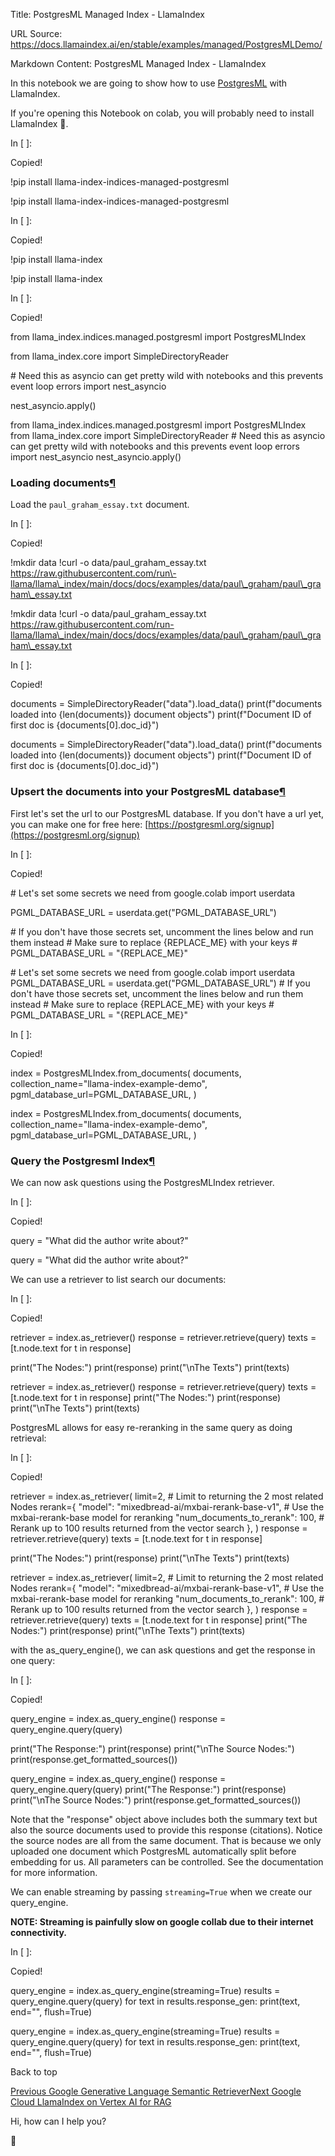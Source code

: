 Title: PostgresML Managed Index - LlamaIndex

URL Source: https://docs.llamaindex.ai/en/stable/examples/managed/PostgresMLDemo/

Markdown Content:
PostgresML Managed Index - LlamaIndex


In this notebook we are going to show how to use [PostgresML](https://postgresml.org/) with LlamaIndex.

If you're opening this Notebook on colab, you will probably need to install LlamaIndex 🦙.

In \[ \]:

Copied!

!pip install llama\-index\-indices\-managed\-postgresml

!pip install llama-index-indices-managed-postgresml

In \[ \]:

Copied!

!pip install llama\-index

!pip install llama-index

In \[ \]:

Copied!

from llama\_index.indices.managed.postgresml import PostgresMLIndex

from llama\_index.core import SimpleDirectoryReader

\# Need this as asyncio can get pretty wild with notebooks and this prevents event loop errors
import nest\_asyncio

nest\_asyncio.apply()

from llama\_index.indices.managed.postgresml import PostgresMLIndex from llama\_index.core import SimpleDirectoryReader # Need this as asyncio can get pretty wild with notebooks and this prevents event loop errors import nest\_asyncio nest\_asyncio.apply()

### Loading documents[¶](https://docs.llamaindex.ai/en/stable/examples/managed/PostgresMLDemo/#loading-documents)

Load the `paul_graham_essay.txt` document.

In \[ \]:

Copied!

!mkdir data
!curl \-o data/paul\_graham\_essay.txt https://raw.githubusercontent.com/run\-llama/llama\_index/main/docs/docs/examples/data/paul\_graham/paul\_graham\_essay.txt

!mkdir data !curl -o data/paul\_graham\_essay.txt https://raw.githubusercontent.com/run-llama/llama\_index/main/docs/docs/examples/data/paul\_graham/paul\_graham\_essay.txt

In \[ \]:

Copied!

documents \= SimpleDirectoryReader("data").load\_data()
print(f"documents loaded into {len(documents)} document objects")
print(f"Document ID of first doc is {documents\[0\].doc\_id}")

documents = SimpleDirectoryReader("data").load\_data() print(f"documents loaded into {len(documents)} document objects") print(f"Document ID of first doc is {documents\[0\].doc\_id}")

### Upsert the documents into your PostgresML database[¶](https://docs.llamaindex.ai/en/stable/examples/managed/PostgresMLDemo/#upsert-the-documents-into-your-postgresml-database)

First let's set the url to our PostgresML database. If you don't have a url yet, you can make one for free here: [https://postgresml.org/signup](https://postgresml.org/signup)

In \[ \]:

Copied!

\# Let's set some secrets we need
from google.colab import userdata

PGML\_DATABASE\_URL \= userdata.get("PGML\_DATABASE\_URL")

\# If you don't have those secrets set, uncomment the lines below and run them instead
\# Make sure to replace {REPLACE\_ME} with your keys
\# PGML\_DATABASE\_URL = "{REPLACE\_ME}"

\# Let's set some secrets we need from google.colab import userdata PGML\_DATABASE\_URL = userdata.get("PGML\_DATABASE\_URL") # If you don't have those secrets set, uncomment the lines below and run them instead # Make sure to replace {REPLACE\_ME} with your keys # PGML\_DATABASE\_URL = "{REPLACE\_ME}"

In \[ \]:

Copied!

index \= PostgresMLIndex.from\_documents(
    documents,
    collection\_name\="llama-index-example-demo",
    pgml\_database\_url\=PGML\_DATABASE\_URL,
)

index = PostgresMLIndex.from\_documents( documents, collection\_name="llama-index-example-demo", pgml\_database\_url=PGML\_DATABASE\_URL, )

### Query the Postgresml Index[¶](https://docs.llamaindex.ai/en/stable/examples/managed/PostgresMLDemo/#query-the-postgresml-index)

We can now ask questions using the PostgresMLIndex retriever.

In \[ \]:

Copied!

query \= "What did the author write about?"

query = "What did the author write about?"

We can use a retriever to list search our documents:

In \[ \]:

Copied!

retriever \= index.as\_retriever()
response \= retriever.retrieve(query)
texts \= \[t.node.text for t in response\]

print("The Nodes:")
print(response)
print("\\nThe Texts")
print(texts)

retriever = index.as\_retriever() response = retriever.retrieve(query) texts = \[t.node.text for t in response\] print("The Nodes:") print(response) print("\\nThe Texts") print(texts)

PostgresML allows for easy re-reranking in the same query as doing retrieval:

In \[ \]:

Copied!

retriever \= index.as\_retriever(
    limit\=2,  \# Limit to returning the 2 most related Nodes
    rerank\={
        "model": "mixedbread-ai/mxbai-rerank-base-v1",  \# Use the mxbai-rerank-base model for reranking
        "num\_documents\_to\_rerank": 100,  \# Rerank up to 100 results returned from the vector search
    },
)
response \= retriever.retrieve(query)
texts \= \[t.node.text for t in response\]

print("The Nodes:")
print(response)
print("\\nThe Texts")
print(texts)

retriever = index.as\_retriever( limit=2, # Limit to returning the 2 most related Nodes rerank={ "model": "mixedbread-ai/mxbai-rerank-base-v1", # Use the mxbai-rerank-base model for reranking "num\_documents\_to\_rerank": 100, # Rerank up to 100 results returned from the vector search }, ) response = retriever.retrieve(query) texts = \[t.node.text for t in response\] print("The Nodes:") print(response) print("\\nThe Texts") print(texts)

with the as\_query\_engine(), we can ask questions and get the response in one query:

In \[ \]:

Copied!

query\_engine \= index.as\_query\_engine()
response \= query\_engine.query(query)

print("The Response:")
print(response)
print("\\nThe Source Nodes:")
print(response.get\_formatted\_sources())

query\_engine = index.as\_query\_engine() response = query\_engine.query(query) print("The Response:") print(response) print("\\nThe Source Nodes:") print(response.get\_formatted\_sources())

Note that the "response" object above includes both the summary text but also the source documents used to provide this response (citations). Notice the source nodes are all from the same document. That is because we only uploaded one document which PostgresML automatically split before embedding for us. All parameters can be controlled. See the documentation for more information.

We can enable streaming by passing `streaming=True` when we create our query\_engine.

**NOTE: Streaming is painfully slow on google collab due to their internet connectivity.**

In \[ \]:

Copied!

query\_engine \= index.as\_query\_engine(streaming\=True)
results \= query\_engine.query(query)
for text in results.response\_gen:
    print(text, end\="", flush\=True)

query\_engine = index.as\_query\_engine(streaming=True) results = query\_engine.query(query) for text in results.response\_gen: print(text, end="", flush=True)

Back to top

[Previous Google Generative Language Semantic Retriever](https://docs.llamaindex.ai/en/stable/examples/managed/GoogleDemo/)[Next Google Cloud LlamaIndex on Vertex AI for RAG](https://docs.llamaindex.ai/en/stable/examples/managed/VertexAIDemo/)

Hi, how can I help you?

🦙
